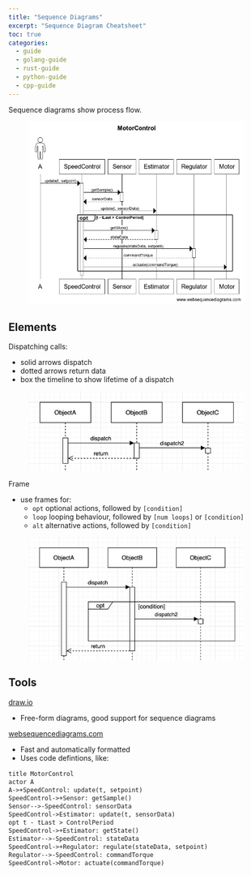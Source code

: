 ```yaml
---
title: "Sequence Diagrams"
excerpt: "Sequence Diagram Cheatsheet"
toc: true
categories:
  - guide
  - golang-guide
  - rust-guide
  - python-guide
  - cpp-guide
---
```


Sequence diagrams show process flow.

<figure>
    <img src="/assets/images/posts/guides/sequencediagrams/000_main.png">
</figure>

## Elements

Dispatching calls:
* solid arrows dispatch
* dotted arrows return data
* box the timeline to show lifetime of a dispatch
<figure class="two-thirds">
    <img src="/assets/images/posts/guides/sequencediagrams/001_dispatch.png">
</figure>

Frame
* use frames for:
  * `opt` optional actions, followed by `[condition]`
  * `loop` looping behaviour, followed by `[num loops]` or `[condition]`
  * `alt` alternative actions, followed by `[condition]`
<figure class="two-thirds">
    <img src="/assets/images/posts/guides/sequencediagrams/002_option.png">
</figure>

## Tools
[draw.io](https://app.diagrams.net/)
* Free-form diagrams, good support for sequence diagrams

[websequencediagrams.com](https://www.websequencediagrams.com/)
* Fast and automatically formatted 
* Uses code defintions, like:
```
title MotorControl
actor A
A->+SpeedControl: update(t, setpoint)
SpeedControl->+Sensor: getSample()
Sensor-->-SpeedControl: sensorData
SpeedControl->Estimator: update(t, sensorData)
opt t - tLast > ControlPeriod
SpeedControl->+Estimator: getState()
Estimator-->-SpeedControl: stateData
SpeedControl->+Regulator: regulate(stateData, setpoint)
Regulator-->-SpeedControl: commandTorque
SpeedControl->Motor: actuate(commandTorque)
```
